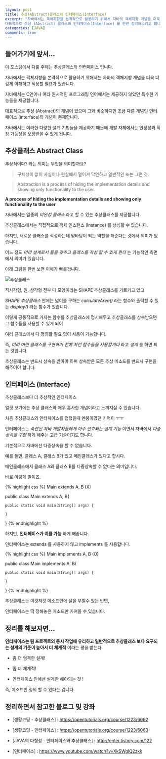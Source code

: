 ```yaml
---
layout: post
title: 추상(Abstract)클래스와 인터페이스(Interface)
excerpt: "자바에서는 객체지향을 본격적으로 활용하기 위해서 자바의 객체지향 개념을 더욱 더 깊게 이해하고 적용할 필요가 있습니다.
대표적으로 추상 (Abstract) 클래스와 인터페이스(Interface) 를 한번 정리해보려고 합니다."
categories: [JAVA]
comments: true
---
```


## 들어가기에 앞서...

이 포스팅에서 다룰 주제는 추상클래스와 인터페이스 입니다.

자바에서는 객체지향을 본격적으로 활용하기 위해서는 자바의 객체지향 개념을 더욱 더 깊게 이해하고 적용할 필요가 있습니다.

자바에서는 C언어나 여타 원시적인 프로그래밍 언어에서는 제공하지 않았던 특수한 기능들을 제공합니다.

대표적으로 추상 (Abstract)의 개념이 있으며 그와 비슷하지만 조금 다른 개념인 인터페이스 (interface)의 개념이 존재합니다.

자바에서는 이러한 다양한 설계 기법들을 제공하기 때문에 개발 자체에서는 안정성과 확장 가능성을 보장받을 수 있게 됩니다.

## 추상클래스 Abstract Class

추상적이다? 라는 의미는 무엇을 의미할까요?

> 구체성이 없이 사실이나 현실에서 멀어져 막연하고 일반적인 또는 그런 것.

> Abstraction is a process of hiding the implementation details and showing only functionality to the user.

**A process of hiding the implementation details and showing only functionality to the user**

자바에서는 일종의 *미완성 클래스* 라고 할 수 있는 추상클래스를 제공합니다.

추상클래스에서는 직접적으로 객체 인스턴스 (Instance) 를 생성할 수 없습니다.

하지만, 새로운 클래스를 작성하는데 밑바탕이 되는 역할을 해준다는 것에서 의미가 있습니다.

어느 정도 *미리 설계로서 틀을 갖추고 클래스를 작성 할 수 있게 한다* 는 기능적인 측면에서 의미가 있습니다.

아래 그림을 한번 보면 이해가 빠를겁니다.

![추상클래스](https://user-images.githubusercontent.com/20435620/29594140-dfa93a50-87e9-11e7-9a3f-c82f2d7e464f.png)

직사각형, 원, 삼각형 전부 다 모양이라는 SHAPE 추상클래스를 가르키고 있고

*SHAPE 추상클래스* 안에는 넓이를 구하는 *calculateArea()* 라는 함수와 출력할 수 있는 *display()* 라는 함수가 있습니다.

이렇게 공통적으로 가지는 함수를 추상클래스에 명시해두고 추상클래스를 상속받으면 그 함수들을 사용할 수 있게 되어

여러 클래스에서 다 정의할 필요 없이 사용이 가능합니다.

즉, *미리 어떤 클래스를 구현하기 전에 저런 함수들을 사용할거다* 라고 *설계* 를 하면 되는 것입니다.

추상클래스는 반드시 상속을 받아야 하며 상속받은 모든 추상 메소드를 반드시 구현을 해주어야 합니다.



## 인터페이스 (Interface)

추상클래스보다 더 추상적인 인터페이스

얼핏 보기에는 추상 클래스와 매우 흡사한 개념이라고 느껴지실 수 있습니다.

처음 추상클래스와 인터페이스를 접했을때 멘붕이였던 기억이 ㅜㅜ

인터페이스는 *숙련된 자바 개발자들에게 아주 선호되는 설계 기능* 이면서 자바에서 *다중 상속을 구현* 하게 해주는 고급 기술이기도 합니다.

기본적으로 자바에선 다중상속을 할 수 없습니다.

예를 들면, 클래스 A, 클래스 B가 있고 메인클래스가 있다고 합시다.

메인클래스에서 클래스 A와 클래스 B를 다중상속할 수 없다는 의미입니다.

바로 이렇게 말이죠.

{% highlight css %}
Main extends A, B (X)

public class Main extends A, B{

	public static void main(String[] args) {

	}

}
{% endhighlight %}

하지만, **인터페이스가 이를 가능** 하게 해줍니다.

인터페이스는 extends 를 사용하지 않고 implements 를 사용합니다.

{% highlight css %}
Main implements A, B (O)

public class Main implements A, B{

	public static void main(String[] args) {

	}

}
{% endhighlight %}

추상클래스는 이것저것 메소드안에 살을 부칠수 있는 반면,

인터페이스는 딱 정해놓은 메소드만 가져올 수 있습니다.

## 정리를 해보자면...

**인터페이스는 팀 프로젝트의 동시 작업에 유리하고 일반적으로 추상클래스 보다 요구되는 설계의 기준이 높아서 더 체계적** 이라는 평을 받는다.

* 좀 더 엄격한 설계!

* 좀 더 체계적!

* 인터페이스 안에선 설계만 해야되는 것 !

즉, 메소드만 정의 할 수 있다는 겁니다.


## 정리하면서 참고한 블로그 및 강좌

* [생활코딩 - 추상클래스] : https://opentutorials.org/course/1223/6062

* [생활코딩 - 인터페이스] : https://opentutorials.org/course/1223/6063

* [JAVA의 다형성 - 인터페이스와 추상클래스] : http://enter.tistory.com/122

* [인터페이스] : https://www.youtube.com/watch?v=XkSWgIQ2zkk
